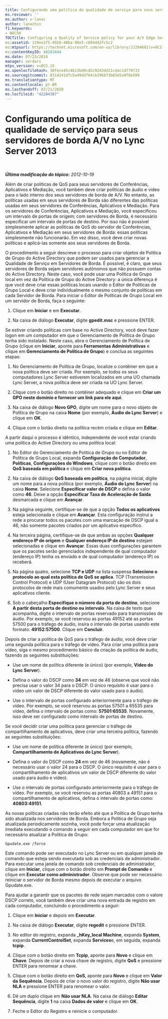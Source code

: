 ```yaml
---
title: Configurando uma política de qualidade de serviço para seus servidores de borda A/V
ms.reviewer: ''
ms.author: v-lanac
author: lanachin
f1.keywords:
- NOCSH
TOCTitle: Configuring a Quality of Service policy for your A/V Edge Servers
ms:assetid: 119ee1f5-45b9-40ba-98e5-c694dd2fc5c2
ms:mtpsurl: https://technet.microsoft.com/en-us/library/JJ204681(v=OCS.15)
ms:contentKeyID: 48183444
ms.date: 07/23/2014
manager: serdars
mtps_version: v=OCS.15
ms.openlocfilehash: 30fece45c4b13bd9cd2c9243dd21cdac1d779733
ms.sourcegitcommit: 831d141dfc5a49dd764cb296b73b63e5a9f8e599
ms.translationtype: MT
ms.contentlocale: pt-BR
ms.lasthandoff: 02/21/2020
ms.locfileid: "42204387"
---
```

<div data-xmlns="http://www.w3.org/1999/xhtml">

<div class="topic" data-xmlns="http://www.w3.org/1999/xhtml" data-msxsl="urn:schemas-microsoft-com:xslt" data-cs="https://msdn.microsoft.com/">

<div data-asp="https://msdn2.microsoft.com/asp">

# <a name="configuring-a-quality-of-service-policy-for-your-av-edge-servers-in-lync-server-2013"></a>Configurando uma política de qualidade de serviço para seus servidores de borda A/V no Lync Server 2013

</div>

<div id="mainSection">

<div id="mainBody">

<span> </span>

_**Última modificação do tópico:** 2012-10-19_

Além de criar políticas de QoS para seus servidores de Conferências, Aplicativos e Mediação, você também deve criar políticas de áudio e vídeo para o lado interno dos seus servidores de borda de A/V. No entanto, as políticas usadas em seus servidores de Borda são diferentes das políticas usadas em seus servidores de Conferências, Aplicativos e Mediação. Para os servidores de Conferências, Aplicativos e Mediação, você especificou um intervalo de portas de origem; com servidores de Borda, é necessário especificar um intervalo de portas de destino. Por isso não é possível simplesmente aplicar as políticas de QoS do servidor de Conferências, Aplicativos e Mediação em seus servidores de Borda: essas políticas simplesmente não funcionarão. Em vez disso, você deve criar novas políticas e aplicá-las somente aos seus servidores de Borda.

O procedimento a seguir descreve o processo para criar objetos de Política de Grupo do Active Directory que podem ser usados para gerenciar a Qualidade de Serviço em Servidores de Borda. É possível, é claro, que seus servidores de Borda sejam servidores autônomos que não possuem contas do Active Directory. Neste caso, você pode usar uma Política de Grupo local em vez da Política de Grupo do Active Directory: a única diferença é que você deve criar essas políticas locais usando o Editor de Políticas de Grupo Local e deve criar individualmente o mesmo conjunto de políticas em cada Servidor de Borda. Para iniciar o Editor de Políticas de Grupo Local em um servidor de Borda, faça o seguinte:

1.  Clique em **Iniciar** e em **Executar**.

2.  Na caixa de diálogo **Executar**, digite **gpedit.msc** e pressione ENTER.

Se estiver criando políticas com base no Active Directory, você deve fazer logon em um computador em que o Gerenciamento de Política de Grupo tenha sido instalado. Neste caso, abra o Gerenciamento de Política de Grupo (clique em **Iniciar**, aponte para **Ferramentas Administrativas** e clique em **Gerenciamento de Política de Grupo**) e conclua as seguintes etapas:

1.  No Gerenciamento de Política de Grupo, localize o contêiner em que a nova política deve ser criada. Por exemplo, se todos os seus computadores Lync Server estiverem localizados em uma UO chamada Lync Server, a nova política deve ser criada na UO Lync Server.

2.  Clique com o botão direito no contêiner adequado e clique em **Criar um GPO neste domínio e fornecer um link para ele aqui**.

3.  Na caixa de diálogo **Novo GPO**, digite um nome para o novo objeto de Política de Grupo na caixa **Nome** (por exemplo, **Áudio do Lync Server**) e clique em **OK**.

4.  Clique com o botão direito na política recém criada e clique em **Editar**.

A partir daqui o processo é idêntico, independente de você estar criando uma política do Active Directory ou uma política local:

1.  No Editor do Gerenciamento de Política de Grupo ou no Editor de Política de Grupo Local, expanda **Configuração do Computador**, **Políticas**, **Configurações do Windows**, clique com o botão direito em **QoS baseada em política** e clique em **Criar nova política**.

2.  Na caixa de diálogo **QoS baseada em política**, na página inicial, digite um nome para a nova política (por exemplo, **Áudio do Lync Server**) na caixa **Nome**. Selecione **Especificar valor de DSCP** e defina o valor como **46**. Deixe a opção **Especificar Taxa de Aceleração de Saída** desmarcada e clique em **Avançar**.

3.  Na página seguinte, certifique-se de que a opção **Todos os aplicativos** esteja selecionada e clique em **Avançar**. Esta configuração instrui a rede a procurar todos os pacotes com uma marcação de DSCP igual a 46, não somente pacotes criados por um aplicativo específico.

4.  Na terceira página, certifique-se de que ambas as opções **Qualquer endereço IP de origem** e **Qualquer endereço IP de destino** estejam selecionadas e clique em **Avançar**. Essas duas configurações garantem que os pacotes serão gerenciados independente de qual computador (endereço IP) tenha os enviado e de qual computador (endereço IP) os receberá.

5.  Na página quatro, selecione **TCP e UDP** na lista suspensa **Selecione o protocolo ao qual esta política de QoS se aplica**. TCP (Transmission Control Protocol) e UDP (User Datagram Protocol) são os dois protocolos de rede mais comumente usados pelo Lync Server e seus aplicativos cliente.

6.  Sob o cabeçalho **Especifique o número da porta de destino**, selecione **A partir desta porta de destino ou intervalo**. Na caixa de texto que acompanha, digite o intervalo de portas reservado para transmissões de áudio. Por exemplo, se você reservou as portas 49152 até as portas 57500 para o tráfego de áudio, insira o intervalo de portas usando este formato: **49152:57500**. Clique em **Concluir**.

Depois de criar a política de QoS para o tráfego de áudio, você deve criar uma segunda política para o tráfego de vídeo. Para criar uma política para vídeo, siga o mesmo procedimento básico da criação da política de áudio, fazendo as seguintes substituições:

  - Use um nome de política diferente (e único) (por exemplo, **Vídeo do Lync Server**).

  - Defina o valor do DSCP como **34** em vez de 46 (observe que você não precisa usar o valor 34 para o DSCP. O único requisito é usar para o vídeo um valor de DSCP diferente do valor usado para o áudio).

  - Use o intervalo de portas configurado anteriormente para o tráfego de vídeo. Por exemplo, se você reservou as portas 57501 a 65535 para vídeo, defina o intervalo de portas como: **57501:65535**. Novamente, isso deve ser configurado como intervalo de portas de destino.

Se você decidir criar uma política para gerenciar o tráfego de compartilhamento de aplicativos, deve criar uma terceira política, fazendo as seguintes substituições:

  - Use um nome de política diferente (e único) (por exemplo, **Compartilhamento de Aplicativos do Lync Server**).

  - Defina o valor do DSCP como **24** em vez de 46 (novamente, não é necessário usar o valor 24 para o DSCP. O único requisito é usar para o compartilhamento de aplicativos um valor de DSCP diferente do valor usado para áudio e vídeo).

  - Use o intervalo de portas configurado anteriormente para o tráfego de vídeo. Por exemplo, se você reservou as portas 40803 a 49151 para o compartilhamento de aplicativos, defina o intervalo de portas como: **40803:49151**.

As novas políticas criadas não terão efeito até que a Política de Grupo tenha sido atualizada nos servidores de Borda. Embora a Política de Grupo seja atualizada periodicamente sozinha, você pode forçar uma atualização imediata executando o comando a seguir em cada computador em que for necessário atualizar a Política de Grupo:

    Gpudate.exe /force

Este comando pode ser executado no Lync Server ou em qualquer janela de comando que esteja sendo executada sob as credenciais de administrador. Para executar uma janela de comando sob credenciais de administrador, clique em **Iniciar**, clique com o botão direito em **Prompt de Comando** e clique em **Executar como administrador**. Observe que pode ser necessário reiniciar o servidor de Borda mesmo depois de executar o arquivo Gpudate.exe.

Para ajudar a garantir que os pacotes de rede sejam marcados com o valore DSCP correto, você também deve criar uma nova entrada de registro em cada computador, concluindo o procedimento a seguir:

1.  Clique em **Iniciar** e depois em **Executar**.

2.  Na caixa de diálogo **Executar**, digite **regedit** e pressione ENTER.

3.  No editor do registro, expanda **\_hKey\_local Machine**, expanda **System**, expanda **CurrentControlSet**, expanda **Services**e, em seguida, expanda **tcpip**.

4.  Clique com o botão direito em **Tcpip**, aponte para **Novo** e clique em **Chave**. Depois de criar a nova chave de registro, digite **QoS** e pressione ENTER para renomear a chave.

5.  Clique com o botão direito em **QoS**, aponte para **Novo** e clique em **Valor da Sequência**. Depois de criar o novo valor do registro, digite **Não usar NLA** e pressione ENTER para renomear o valor.

6.  Dê um duplo clique em **Não usar NLA**. Na caixa de diálogo **Editar Sequência**, digite **1** na caixa **Dados de valor** e clique em **OK**.

7.  Feche o Editor do Registro e reinicie o computador.

</div>

<span> </span>

</div>

</div>

</div>

